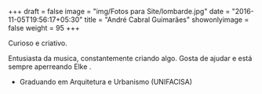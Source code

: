 +++
draft = false
image = "img/Fotos para Site/lombarde.jpg"
date = "2016-11-05T19:56:17+05:30"
title = "André Cabral Guimarães"
showonlyimage = false
weight = 95
+++

Curioso e criativo.
<!--more-->

Entusiasta da musica, constantemente criando algo. Gosta de ajudar e está sempre aperreando Elke .


* Graduando em Arquitetura e Urbanismo (UNIFACISA)
